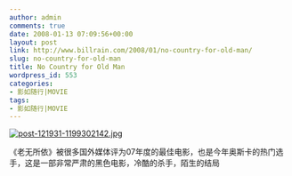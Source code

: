 ```yaml
---
author: admin
comments: true
date: 2008-01-13 07:09:56+00:00
layout: post
link: http://www.billrain.com/2008/01/no-country-for-old-man/
slug: no-country-for-old-man
title: No Country for Old Man
wordpress_id: 553
categories:
- 影如随行|MOVIE
tags:
- 影如随行|MOVIE
---
```


[](http://www.billrain.com/wp-content/uploads/2008/01/post-121931-1199302142.jpg)


[![post-121931-1199302142.jpg](http://www.billrain.com/wp-content/uploads/2008/01/post-121931-1199302142.jpg)](http://www.billrain.com/wp-content/uploads/2008/01/post-121931-1199302142.jpg)


《老无所依》被很多国外媒体评为07年度的最佳电影，也是今年奥斯卡的热门选手，这是一部非常严肃的黑色电影，冷酷的杀手，陌生的结局

